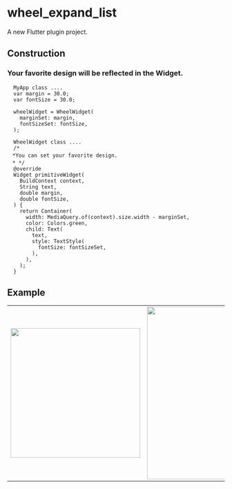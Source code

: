 # wheel_expand_list

A new Flutter plugin project.

## Construction

### Your favorite design will be reflected in the Widget.
```
  MyApp class ....
  var margin = 30.0;
  var fontSize = 30.0;
  
  wheelWidget = WheelWidget(
    marginSet: margin,
    fontSizeSet: fontSize,
  );
  
  WheelWidget class ....
  /*
　*You can set your favorite design.
　* */
  @override
  Widget primitiveWidget(
    BuildContext context,
    String text,
    double margin,
    double fontSize,
  ) {
    return Container(
      width: MediaQuery.of(context).size.width - marginSet,
      color: Colors.green,
      child: Text(
        text,
        style: TextStyle(
          fontSize: fontSizeSet,
        ),
      ),
    );
  }

```


## Example

|  | |
:--: | :--:
|<img width="300" src="https://user-images.githubusercontent.com/16457165/192257620-2e9ad9ba-4251-4ebb-bdc1-aec242441833.gif">|<img width="400" src="https://user-images.githubusercontent.com/16457165/192257599-97c82dfa-e079-4a6b-9e7a-a37f98ad42b3.gif">|
